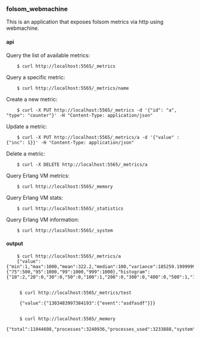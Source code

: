 ### folsom_webmachine

This is an application that exposes folsom metrics via http using webmachine.


#### api

Query the list of available metrics:

        $ curl http://localhost:5565/_metrics

Query a specific metric:
        
        $ curl http://localhost:5565/_metrics/name

Create a new metric:

        $ curl -X PUT http://localhost:5565/_metrics -d '{"id": "a", "type": "counter"}' -H "Content-Type: application/json"
        
Update a metric:

        $ curl -X PUT http://localhost:5565/_metrics/a -d '{"value" : {"inc": 1}}' -H "Content-Type: application/json"

Delete a metric:

        $ curl -X DELETE http://localhost:5565/_metrics/a

Query Erlang VM metrics:
        
        $ curl http://localhost:5565/_memory

Query Erlang VM stats:
        
        $ curl http://localhost:5565/_statistics

Query Erlang VM information:

        $ curl http://localhost:5565/_system       

#### output

        $ curl http://localhost:5565/_metrics/a
        {"value":{"min":1,"max":1000,"mean":322.2,"median":100,"variance":185259.19999999998,"standard_deviation":430.4174717643325,"skewness":1.2670136514902162,"kurtosis":-1.2908313302242205,"percentile":{"75":500,"95":1000,"99":1000,"999":1000},"histogram":{"10":2,"20":0,"30":0,"50":0,"100":1,"200":0,"300":0,"400":0,"500":1,"1000":1,"99999999999999":0}}}      
        
         
         $ curl http://localhost:5565/_metrics/test
         
         {"value":{"1303483997384193":{"event":"asdfasdf"}}}
         
         
         $ curl http://localhost:5565/_memory
         {"total":11044608,"processes":3240936,"processes_used":3233888,"system":7803672,"atom":532137,"atom_used":524918,"binary":696984,"code":4358030,"ets":385192}